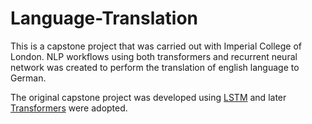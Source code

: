# Language-Translation
This is a capstone project that was carried out with Imperial College of London.
NLP workflows using both transformers and recurrent neural network was created to perform the translation of english language to German.

The original capstone project was developed using [LSTM](https://github.com/josepholaide/English2German-using-Attention-and-LSTM/blob/main/Using%20RNN/Neural_Translation_with_LSTM.ipynb) and later [Transformers](https://github.com/josepholaide/English2German-using-Attention-and-LSTM/blob/main/Using%20Transformer/Neural_Translation_English_German.ipynb) were adopted.
